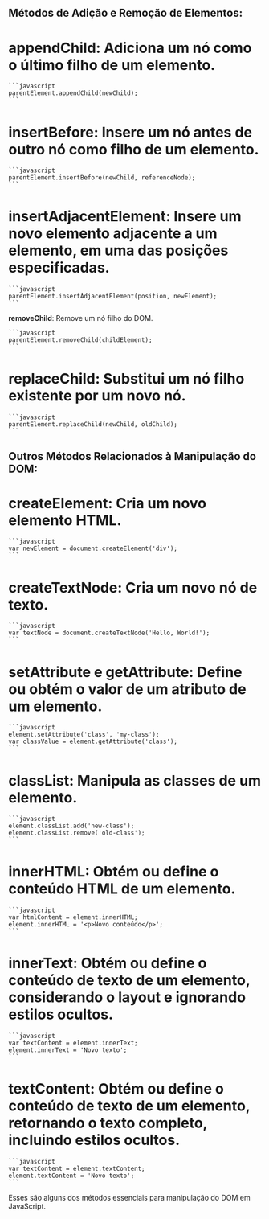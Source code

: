 ## **Métodos de Adição e Remoção de Elementos:**

# **appendChild**: Adiciona um nó como o último filho de um elemento.

    ```javascript
    parentElement.appendChild(newChild);
    ```

# **insertBefore**: Insere um nó antes de outro nó como filho de um elemento.

    ```javascript
    parentElement.insertBefore(newChild, referenceNode);
    ```

# **insertAdjacentElement**: Insere um novo elemento adjacente a um elemento, em uma das posições especificadas.

    ```javascript
    parentElement.insertAdjacentElement(position, newElement);
    ```

**removeChild**: Remove um nó filho do DOM.

    ```javascript
    parentElement.removeChild(childElement);
    ```

# **replaceChild**: Substitui um nó filho existente por um novo nó.

    ```javascript
    parentElement.replaceChild(newChild, oldChild);
    ```

## **Outros Métodos Relacionados à Manipulação do DOM:**

# **createElement**: Cria um novo elemento HTML.

    ```javascript
    var newElement = document.createElement('div');
    ```

# **createTextNode**: Cria um novo nó de texto.

    ```javascript
    var textNode = document.createTextNode('Hello, World!');
    ```

# **setAttribute e getAttribute**: Define ou obtém o valor de um atributo de um elemento.

    ```javascript
    element.setAttribute('class', 'my-class');
    var classValue = element.getAttribute('class');
    ```

# **classList**: Manipula as classes de um elemento.

    ```javascript
    element.classList.add('new-class');
    element.classList.remove('old-class');
    ```

# **innerHTML**: Obtém ou define o conteúdo HTML de um elemento.

    ```javascript
    var htmlContent = element.innerHTML;
    element.innerHTML = '<p>Novo conteúdo</p>';
    ```

# **innerText**: Obtém ou define o conteúdo de texto de um elemento, considerando o layout e ignorando estilos ocultos.

    ```javascript
    var textContent = element.innerText;
    element.innerText = 'Novo texto';
    ```

# **textContent**: Obtém ou define o conteúdo de texto de um elemento, retornando o texto completo, incluindo estilos ocultos.

    ```javascript
    var textContent = element.textContent;
    element.textContent = 'Novo texto';
    ```

Esses são alguns dos métodos essenciais para manipulação do DOM em JavaScript.
